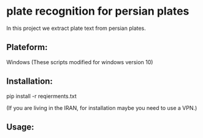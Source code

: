 
# plate recognition for persian plates 

In this project we extract plate text from persian plates. 

## Plateform:

Windows (These scripts modified for windows version 10)

## Installation: 

pip install -r reqierments.txt

(If you are living in the IRAN, for installation maybe you need to use a VPN.)


## Usage:

